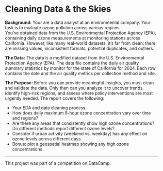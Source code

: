 # Cleaning Data & the Skies

**Background:** Your are a data analyst at an environmental company. Your task is to evaluate ozone pollution across various regions.  
You’ve obtained data from the U.S. Environmental Protection Agency (EPA), containing daily ozone measurements at monitoring stations across California. However, like many real-world datasets, it’s far from clean: there are missing values, inconsistent formats, potential duplicates, and outliers.

**The Data:** The data is a modified dataset from the U.S. Environmental Protection Agency (EPA). The data file contains the daily air quality summary statistics by monitor for the state of California for 2024. Each row contains the date and the air quality metrics per collection method and site.

**The Purpose:** Before you can provide meaningful insights, you must clean and validate the data. Only then can you analyze it to uncover trends, identify high-risk regions, and assess where policy interventions are most urgently needed. The report covers the following:
- Your EDA and data cleaning process.
- How does daily maximum 8-hour ozone concentration vary over time and regions?
- Are there any areas that consistently show high ozone concentrations? Do different methods report different ozone levels?
- Consider if urban activity (weekend vs. weekday) has any effect on ozone levels across different days.
- Bonus: plot a geospatial heatmap showing any high ozone concentrations.

------------------------------------------------------------------------------------------------------------------------------------------------------------------------------

This project was part of a competition on DataCamp.
